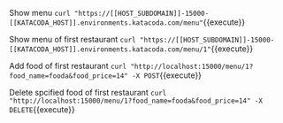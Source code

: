 
Show menu
`curl "https://[[HOST_SUBDOMAIN]]-15000-[[KATACODA_HOST]].environments.katacoda.com/menu"`{{execute}}

Show menu of first restaurant
`curl "https://[[HOST_SUBDOMAIN]]-15000-[[KATACODA_HOST]].environments.katacoda.com/menu/1"`{{execute}}

Add food of first restaurant 
`curl "http://localhost:15000/menu/1?food_name=fooda&food_price=14" -X POST`{{execute}}

Delete spcified food of first restaurant 
`curl "http://localhost:15000/menu/1?food_name=fooda&food_price=14" -X DELETE`{{execute}}
